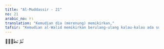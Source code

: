 ```yaml
---
title: "Al-Muddassir - 21"
no: 21
arabic_no: ٢١
translation: "Kemudian dia (merenung) memikirkan,"
tafsir: "Kemudian al-Walid memikirkan berulang-ulang kalau-kalau ada suatu kesalahan dalam ayat-ayat Al-Qur'an. Ia juga berharap kalau-kalau ada ayat Al-Qur'an yang sesuai dengan keinginannya. Lalu dia teliti kembali boleh jadi ada titik kelemahan ayat yang dapat dijadikan senjata untuk mengkritik dan mencela Nabi Muhammad."
---
```

ثُمَّ نَظَرَۙ 